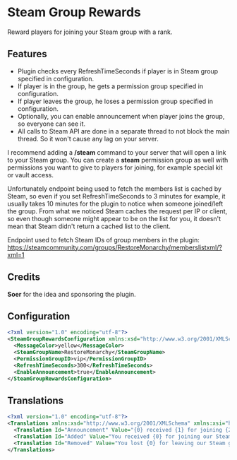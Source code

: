 # Steam Group Rewards
Reward players for joining your Steam group with a rank.

## Features
- Plugin checks every RefreshTimeSeconds if player is in Steam group specified in configuration.
- If player is in the group, he gets a permission group specified in configuration.
- If player leaves the group, he loses a permission group specified in configuration.
- Optionally, you can enable announcement when player joins the group, so everyone can see it.
- All calls to Steam API are done in a separate thread to not block the main thread. So it won't cause any lag on your server.

I recommend adding a **/steam** command to your server that will open a link to your Steam group. You can create a **steam** permission group as well with permissions you want to give to players for joining, for example special kit or vault access.

Unfortunately endpoint being used to fetch the members list is cached by Steam, so even if you set RefreshTimeSeconds to 3 minutes for example, it usually takes 10 minutes for the plugin to notice when someone joined/left the group. From what we noticed Steam caches the request per IP or client, so even though someone might appear to be on the list for you, it doesn't mean that Steam didn't return a cached list to the client.

Endpoint used to fetch Steam IDs of group members in the plugin: 
https://steamcommunity.com/groups/RestoreMonarchy/memberslistxml/?xml=1

## Credits
**Soer** for the idea and sponsoring the plugin.

## Configuration
```xml
<?xml version="1.0" encoding="utf-8"?>
<SteamGroupRewardsConfiguration xmlns:xsd="http://www.w3.org/2001/XMLSchema" xmlns:xsi="http://www.w3.org/2001/XMLSchema-instance">
  <MessageColor>yellow</MessageColor>
  <SteamGroupName>RestoreMonarchy</SteamGroupName>
  <PermissionGroupID>vip</PermissionGroupID>
  <RefreshTimeSeconds>300</RefreshTimeSeconds>
  <EnableAnnouncement>true</EnableAnnouncement>
</SteamGroupRewardsConfiguration>
```

## Translations
```xml
<?xml version="1.0" encoding="utf-8"?>
<Translations xmlns:xsd="http://www.w3.org/2001/XMLSchema" xmlns:xsi="http://www.w3.org/2001/XMLSchema-instance">
  <Translation Id="Announcement" Value="{0} received {1} for joining {2} Steam group!" />
  <Translation Id="Added" Value="You received {0} for joining our Steam group." />
  <Translation Id="Removed" Value="You lost {0} for leaving our Steam group." />
</Translations>
```